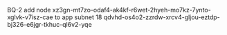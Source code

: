 BQ-2 add node xz3gn-mt7zo-odaf4-ak4kf-r6wet-2hyeh-mo7kz-7ynto-xglvk-v7isz-cae to app subnet 18 qdvhd-os4o2-zzrdw-xrcv4-gljou-eztdp-bj326-e6jgr-tkhuc-ql6v2-yqe
